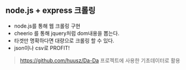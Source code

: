 ## node.js + express 크롤링

- node.js를 통해 웹 크롤링 구현
- cheerio 를 통해 jquery처럼 dom내용을 뽑는다.
- 타겟만 명확하다면 대량으로 크롤링 할 수 있다.
- json이나 csv로 PROFIT!

> https://github.com/huusz/Da-Da 프로젝트에 사용한 기초데이터로 활용